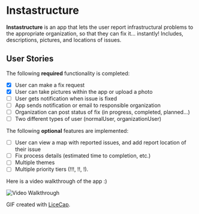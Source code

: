# Instastructure

**Instastructure** is an app that lets the user report infrastructural problems to the appropriate organization, so that they can fix it... instantly! Includes, descriptions, pictures, and locations of issues.

## User Stories

The following **required** functionality is completed:

- [x] User can make a fix request
- [x] User can take pictures within the app or upload a photo
- [ ] User gets notification when issue is fixed
- [ ] App sends notification or email to responsible organization
- [ ] Organization can post status of fix (in progress, completed, planned...)
- [ ] Two different types of user (normalUser, organizationUser)

The following **optional** features are implemented:

- [ ] User can view a map with reported issues, and add report location of their issue
- [ ] Fix process details (estimated time to completion, etc.)
- [ ] Multiple themes
- [ ] Multiple priority tiers (!!!, !!, !).

Here is a video walkthrough of the app :)

<img src='http://i.imgur.com/7ffoLlO.gif' title='Video Walkthrough' width='' alt='Video Walkthrough' />

GIF created with [LiceCap](http://www.cockos.com/licecap/).
